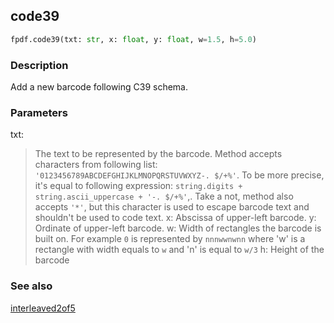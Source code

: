 ## code39 ##

```python
fpdf.code39(txt: str, x: float, y: float, w=1.5, h=5.0)
```

### Description ###

Add a new barcode following C39 schema.

### Parameters ###

txt:
> The text to be represented by the barcode.
> Method accepts characters from following list: `'0123456789ABCDEFGHIJKLMNOPQRSTUVWXYZ-. $/+%'`.
To be more precise, it's equal to following expression:
`string.digits + string.ascii_uppercase + '-. $/+%'`,. Take a not, method also
accepts `'*'`, but this character is used to escape barcode text and shouldn't be used
to code text.
x:
> Abscissa of upper-left barcode.
y:
> Ordinate of upper-left barcode.
w:
> Width of rectangles the barcode is built on. For example `0` is represented
by `nnnwwnwnn` where 'w' is a rectangle with width equals to `w` and 'n' is equal to
`w/3`
h:
> Height of the barcode

### See also ###

[interleaved2of5](interleaved2of5.md)
